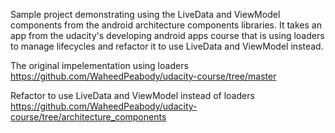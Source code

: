 Sample project demonstrating using the LiveData and ViewModel components from the android architecture components libraries.
It takes an app from the udacity's developing android apps course that is using loaders to manage lifecycles and refactor it to use 
LiveData and ViewModel instead.

The original impelementation using loaders https://github.com/WaheedPeabody/udacity-course/tree/master

Refactor to use LiveData and ViewModel instead of loaders https://github.com/WaheedPeabody/udacity-course/tree/architecture_components
